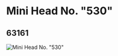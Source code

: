 # Mini Head No. "530"
## 63161
![Mini Head No. "530"](https://lc-www-live-s.legocdn.com/media/bricks/5/2/4528166.jpg)